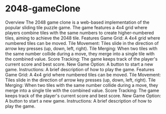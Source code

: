 # 2048-gameClone
 Overview The 2048 game clone is a web-based implementation of the popular sliding tile puzzle game. The game features a 4x4 grid where players combine tiles with the same numbers to create higher-numbered tiles, aiming to achieve the 2048 tile.  Features Game Grid: A 4x4 grid where numbered tiles can be moved. Tile Movement: Tiles slide in the direction of arrow key presses (up, down, left, right). Tile Merging: When two tiles with the same number collide during a move, they merge into a single tile with the combined value. Score Tracking: The game keeps track of the player's current score and best score. New Game Option: A button to start a new game. Instructions: A brief description of how to play the game.
Features
Game Grid: A 4x4 grid where numbered tiles can be moved.
Tile Movement: Tiles slide in the direction of arrow key presses (up, down, left, right).
Tile Merging: When two tiles with the same number collide during a move, they merge into a single tile with the combined value.
Score Tracking: The game keeps track of the player's current score and best score.
New Game Option: A button to start a new game.
Instructions: A brief description of how to play the game.
